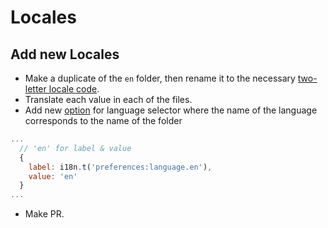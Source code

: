 # Locales

## Add new Locales
  - Make a duplicate of the `en` folder, then rename it to the necessary [two-letter locale code](https://en.wikipedia.org/wiki/List_of_ISO_639-1_codes).
  - Translate each value in each of the files.
  - Add new [option](https://github.com/massCodeIO/massCode/blob/master/src/renderer/components/preferences/LanguagePreferences.vue#L42) for language selector where the name of the language corresponds to the name of the folder

```js
...
  // 'en' for label & value
  {
    label: i18n.t('preferences:language.en'),
    value: 'en'
  }
...
```

  - Make PR.

